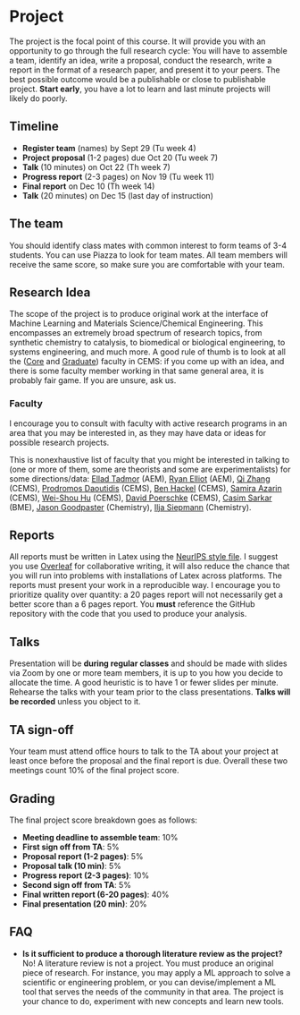 # Project

The project is the focal point of this course. It will provide you with an opportunity to go through the full research cycle: You will have to assemble a team, identify an idea, write a proposal, conduct the research, write a report in the format of a research paper, and present it to your peers. The best possible outcome would be a publishable or close to publishable project. **Start early**, you have a lot to learn and last minute projects will likely do poorly.

## Timeline

- **Register team** (names) by Sept 29 (Tu week 4)
- **Project proposal** (1-2 pages) due Oct 20 (Tu week 7)
- **Talk** (10 minutes) on Oct 22 (Th week 7)
- **Progress report** (2-3 pages) on Nov 19 (Tu week 11)   
- **Final report** on Dec 10 (Th week 14)
- **Talk** (20 minutes) on Dec 15 (last day of instruction)

## The team

You should identify class mates with common interest to form teams of 3-4 students. You can use Piazza to look for team mates. All team members will receive the same score, so make sure you are comfortable with your team.

## Research Idea

The scope of the project is to produce original work at the interface of Machine Learning and Materials Science/Chemical Engineering. This encompasses an extremely broad spectrum of research topics, from synthetic chemistry to catalysis, to biomedical or biological engineering, to systems engineering, and much more. A good rule of thumb is to look at all the ([Core](https://www.cems.umn.edu/people/faculty/) and [Graduate](https://www.cems.umn.edu/people/grad-faculty/)) faculty in CEMS: if you come up with an idea, and there is some faculty member working in that same general area, it is probably fair game. If you are unsure, ask us.

### Faculty

I encourage you to consult with faculty with active research programs in an area that you may be interested in, as they may have data or ideas for possible research projects.

This is  nonexhaustive list of faculty that you might be interested in talking to (one or more of them, some are theorists and some are experimentalists) for some directions/data: [Ellad Tadmor](https://cse.umn.edu/aem/ellad-b-tadmor) (AEM), [Ryan Elliot](https://cse.umn.edu/aem/ryan-s-elliott) (AEM), [Qi Zhang](https://www.cems.umn.edu/people/faculty/qi-zhang) (CEMS), [Prodromos Daoutidis](https://www.cems.umn.edu/people/faculty/prodromos-daoutidis) (CEMS), [Ben Hackel](https://www.cems.umn.edu/people/faculty/benjamin-hackel) (CEMS), [Samira Azarin](https://www.cems.umn.edu/people/faculty/samira-azarin) (CEMS), [Wei-Shou Hu](https://www.cems.umn.edu/people/faculty/wei-shou-hu) (CEMS), [David Poerschke](https://www.cems.umn.edu/people/faculty/david-poerschke) (CEMS), [Casim Sarkar](http://sarkarlab.umn.edu/) (BME), [Jason Goodpaster](https://cse.umn.edu/chem/jason-goodpaster) (Chemistry), [Ilja Siepmann](https://cse.umn.edu/chem/j-ilja-siepmann) (Chemistry).

## Reports

All reports must be written in Latex using the [NeurIPS style file](https://www.overleaf.com/latex/templates/neurips-2019/tprktwxmqmgk). I suggest you use [Overleaf](https://www.overleaf.com/project) for collaborative writing, it will also reduce the chance that you will run into problems with installations of Latex across platforms. The reports must present your work in a reproducible way. I encourage you to prioritize quality over quantity: a 20 pages report will not necessarily get a better score than a 6 pages report. You **must** reference the GitHub repository with the code that you used to produce your analysis.

## Talks

Presentation will be **during regular classes** and should be made with slides via Zoom by one or more team members, it is up to you how you decide to allocate the time. A good heuristic is to have 1 or fewer slides per minute. Rehearse the talks with your team prior to the class presentations. **Talks will be recorded** unless you object to it.

## TA sign-off

Your team must attend office hours to talk to the TA about your project at least once before the proposal and the final report is due. Overall these two meetings count 10% of the final project score.

## Grading

The final project score breakdown goes as follows:

- **Meeting deadline to assemble team**: 10%
- **First sign off from TA**: 5%
- **Proposal report (1-2 pages)**: 5%
- **Proposal talk (10 min)**: 5%
- **Progress report (2-3 pages)**: 10%
- **Second sign off from TA**: 5%
- **Final written report (6-20 pages)**: 40%
- **Final presentation (20 min)**: 20%


## FAQ

- **Is it sufficient to produce a thorough literature review as the project?** No! A literature review is not a project. You must produce an original piece of research. For instance, you may apply a ML approach to solve a scientific or engineering problem, or you can devise/implement a ML tool that serves the needs of the community in that area. The project is your chance to do, experiment with new concepts and learn new tools.
